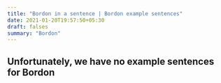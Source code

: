 ```yaml
---
title: "Bordon in a sentence | Bordon example sentences"
date: 2021-01-20T19:57:50+05:30
draft: falses
summary: "Bordon"
---
```

## Unfortunately, we have no example sentences for Bordon                 
